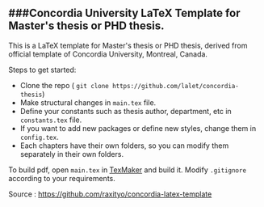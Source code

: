 ###Concordia University LaTeX Template for Master's thesis or PHD thesis.
-------------------------------------------------------------------------

This is a LaTeX template for Master's thesis or PHD thesis, derived from official template of Concordia University, Montreal, Canada.

Steps to get started:
- Clone the repo ( `git clone https://github.com/lalet/concordia-thesis`)
- Make structural changes in `main.tex` file.
- Define your constants such as thesis author, department, etc in `constants.tex` file.
- If you want to add new packages or define new styles, change them in `config.tex`.
- Each chapters have their own folders, so you can modify them separately in their own folders.

To build pdf, open `main.tex` in [TexMaker](http://www.xm1math.net/texmaker/) and build it.
Modify `.gitignore` according to your requirements.

Source : https://github.com/raxityo/concordia-latex-template
